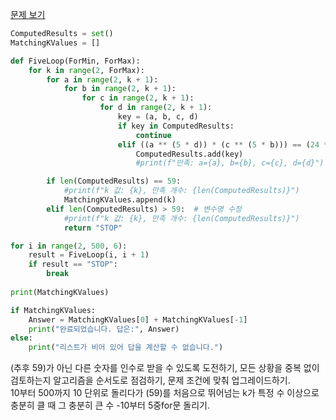 
[문제 보기](https://github.com/inha20/VacationDataStructure/blob/main/02week_classPlus.md)

```python
ComputedResults = set()
MatchingKValues = []  

def FiveLoop(ForMin, ForMax):
    for k in range(2, ForMax):
        for a in range(2, k + 1):
            for b in range(2, k + 1):
                for c in range(2, k + 1):
                    for d in range(2, k + 1):
                        key = (a, b, c, d)
                        if key in ComputedResults:
                            continue
                        elif ((a ** (5 * d)) * (c ** (5 * b))) == (24 ** (b * d)):
                            ComputedResults.add(key)
                            #print(f"만족: a={a}, b={b}, c={c}, d={d}")       

        if len(ComputedResults) == 59:
            #print(f"k 값: {k}, 만족 개수: {len(ComputedResults)}")
            MatchingKValues.append(k)
        elif len(ComputedResults) > 59:  # 변수명 수정
            #print(f"k 값: {k}, 만족 개수: {len(ComputedResults)}")
            return "STOP"

for i in range(2, 500, 6):
    result = FiveLoop(i, i + 1)
    if result == "STOP":
        break
    
print(MatchingKValues)

if MatchingKValues:
    Answer = MatchingKValues[0] + MatchingKValues[-1]
    print("완료되었습니다. 답은:", Answer)
else:
    print("리스트가 비어 있어 답을 계산할 수 없습니다.")
```

(추후 59)가 아닌 다른 숫자를 인수로 받을 수 있도록 도전하기, 모든 상황을 중복 없이 검토하는지 알고리즘을 순서도로 점검하기, 문제 조건에 맞춰 업그레이드하기. <br>
10부터 500까지 10 단위로 돌리다가 (59)를 처음으로 뛰어넘는 k가 특정 수 이상으로 충분히 클 때 그 충분히 큰 수 -10부터 5중for문 돌리기.
